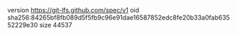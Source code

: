 version https://git-lfs.github.com/spec/v1
oid sha256:84265bf8fb089d5f5fb9c96e91dae16587852edc8fe20b33a0fab63552229e30
size 44537
